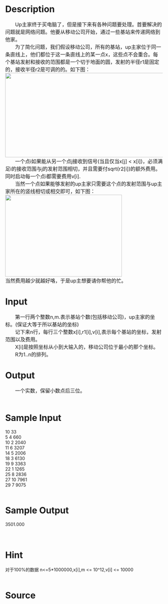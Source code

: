 
# Description

<div class="content"><div><span style="font-size: medium">       Up主家终于买电脑了，但是接下来有各种问题要处理。首要解决的问题就是网络问题。他要从移动公司开始，通过一些基站来传递网络到他家。</span></div>
<div><span style="font-size: medium">       为了简化问题，我们假设移动公司，所有的基站，up主家位于同一条直线上，他们都位于这一条直线上的某一点x，这些点不会重合。每个基站发射和接收的范围都是一个切于地面的圆，发射的半径r1是固定的，接收半径r2是可调的的。如下图：</span></div>
<div><span style="font-size: medium"><img height="270" alt="" width="537" src="/source/bzoj/3006/img/aHR0cHM6Ly9seWRzeS5jb20vSnVkZ2VPbmxpbmUvdXBsb2FkLzIwMTMwMS8xLmpwZw==.jpg"/></span></div>
<div></div>
<div><span style="font-size: medium">       一个点i如果能从另一个点j接收到信号(当且仅当x[j] &lt; x[i])，必须满足i的接收范围与j的发射范围相切，并且需要付sqrt(r2[i])的额外费用。同时启动每一个点i都需要费用v[i].</span></div>
<div><span style="font-size: medium">       当然一个点如果能够发射的up主家只需要这个点的发射范围与up主家所在的竖线相切或相交即可，如下图：</span></div>
<div><span style="font-size: medium"><img height="262" alt="" width="373" src="/source/bzoj/3006/img/aHR0cHM6Ly9seWRzeS5jb20vSnVkZ2VPbmxpbmUvdXBsb2FkLzIwMTMwMS8yLmpwZw==.jpg"/></span></div>
<div></div>
<div><span style="font-size: medium">当然费用越少就越好咯，于是up主想要请你帮他的忙。</span></div></div>

# Input

<div class="content"><div><span style="font-size: medium">       第一行两个整数n,m.表示基站个数(包括移动公司)，up主家的坐标。(保证大等于所以基站的坐标)</span></div>
<div><span style="font-size: medium">       记下来n行，每行三个整数x[i],r1[i],v[i],表示每个基站的坐标，发射范围以及费用。</span></div>
<div><span style="font-size: medium">       X[i]是按照坐标从小到大输入的，移动公司位于最小的那个坐标。</span></div>
<div><span style="font-size: medium">       R为1..n的排列。</span></div></div>

# Output

<div class="content"><div><span style="font-size: medium">       一个实数，保留小数点后三位。</span></div>
<div><span style="font-size: medium"><b> </b></span></div></div>

# Sample Input

<div class="content"><span class="sampledata">10 33<br/>
5 4 660<br/>
10 2 2040<br/>
11 6 3207<br/>
14 5 2006<br/>
18 3 6130<br/>
19 9 3363<br/>
22 1 1265<br/>
25 8 2836<br/>
27 10 7961<br/>
29 7 9075<br/>
 <br/>
</span></div>

# Sample Output

<div class="content"><span class="sampledata">3501.000<br/>
 <br/>
 <br/>
 </span></div>

# Hint

<div class="content"><p></p><p>对于100%的数据 n&lt;=5*1000000,x[i],m &lt;= 10^12,v[i] &lt;= 10000<br/><br/>
</p><p></p></div>

# Source

<div class="content"><p><a href="problemset.php?search="></a></p></div>

